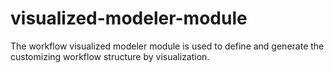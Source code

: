 # visualized-modeler-module
 The workflow visualized modeler module is used to define and generate the customizing workflow structure by visualization.
